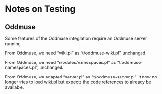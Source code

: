 # Notes on Testing

## Oddmuse

Some features of the Oddmuse integration require an Oddmuse server
running.

From Oddmuse, we need “wiki.pl” as “t/oddmuse-wiki.pl”, unchanged.

From Oddmuse, we need “modules/namespaces.pl” as
“t/oddmuse-namespaces.pl”, unchanged.

From Oddmuse, we adapted “server.pl” as “t/oddmuse-server.pl”. It now
no longer tries to load wiki.pl but expects the code references to
already be available.
